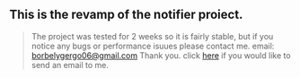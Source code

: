 ## This is the revamp of the notifier proiect.
>The project was tested for 2 weeks so it is fairly stable, but if you notice any bugs or performance isuues please contact me.
>email: borbelygergo06@gmail.com
>Thank you.
>click [here](https://mail.google.com/mail/?view=cm&fs=1&to=borbelygergo06@gmail.com&su=Feedback%20on%20re_notifier&body=Type%20your%20feedback%20here) if you would like to send an email to me.